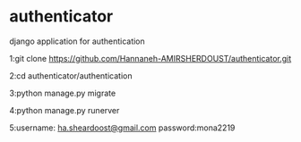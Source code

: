 # authenticator

django application for authentication

1:git clone https://github.com/Hannaneh-AMIRSHERDOUST/authenticator.git

2:cd authenticator/authentication

3:python manage.py migrate

4:python manage.py runerver

5:username: ha.sheardoost@gmail.com
  password:mona2219
